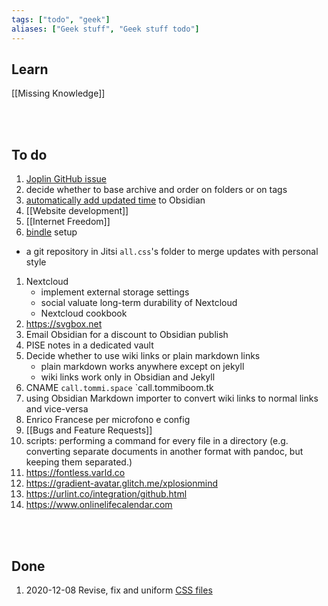 ```yaml
---
tags: ["todo", "geek"]
aliases: ["Geek stuff", "Geek stuff todo"]
---
```

## Learn

[[Missing Knowledge]]

<br>
<br>

## To do

1. [Joplin GitHub issue](https://github.com/laurent22/joplin/issues/4129#issuecomment-737121740)
1. decide whether to base archive and order on folders or on tags
1. [automatically add updated time](https://forum.obsidian.md/t/improve-date-and-time-management/8543/2?u=xplosionmind) to Obsidian
1. [[Website development]]
1. [[Internet Freedom]]
1. [bindle](https://github.com/xwmx/bindle) setup
- a git repository in Jitsi `all.css`'s folder to merge updates with personal style
1. Nextcloud
	- implement external storage settings
	- social valuate long-term durability of Nextcloud
	- Nextcloud cookbook
1. https://svgbox.net
1. Email Obsidian for a discount to Obsidian publish
1. PISE notes in a dedicated vault
1. Decide whether to use wiki links or plain markdown links
	- plain markdown works anywhere except on jekyll
	- wiki links work only in Obsidian and Jekyll
1. CNAME `call.tommi.space` `call.tommiboom.tk
1. using Obsidian Markdown importer to convert wiki links to normal links and vice-versa
1. Enrico Francese per microfono e config
1. [[Bugs and Feature Requests]]
1. scripts: performing a command for every file in a directory (e.g. converting separate documents in another format with pandoc, but keeping them separated.)
1. https://fontless.varld.co
2. https://gradient-avatar.glitch.me/xplosionmind
3. https://urlint.co/integration/github.html
4. https://www.onlinelifecalendar.com

<br>
<br>

## Done

1. 2020-12-08 Revise, fix and uniform [CSS files](https://github.com/xplosionmind/css)
